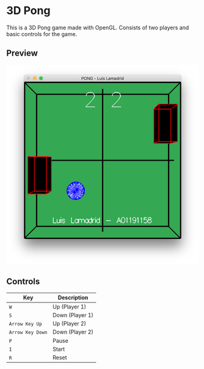 # 3D Pong

This is a 3D Pong game made with OpenGL. Consists of two players and basic
controls for the game.

## Preview

![preview](img/preview.png)

## Controls

Key   | Description
---------|----------
`W`      |  Up (Player 1)
`S`      |  Down (Player 1)
`Arrow Key Up` | Up (Player 2)
`Arrow Key Down` | Down (Player 2)
`P` | Pause
`I` | Start
`R` | Reset
